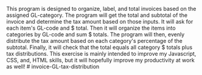 This program is designed to organize, label, and total invoices based on the assigned GL-category. The program will get the total and subtotal of the invoice and determine the tax amount based on those inputs. It will ask for each item's GL-code and $ total. Then it will organize the items into categories by GL-code and sum $ totals. The program will then, evenly distribute the tax amount based on each category's percentage of the subtotal. Finally, it will check that the total equals all category $ totals plus tax distributions. This exercise is mainly intended to improve my Javascript, CSS, and, HTML skills, but it will hopefully improve my productivity at work as well!   # invoice-GL-tax-distribution
